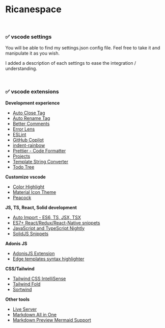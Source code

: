# Ricanespace

<br/>

### ✅ **vscode settings**

You will be able to find my settings.json config file. Feel free to take it and manipulate it as you wish.

I added a description of each settings to ease the integration / understanding.

<br/>

### ✅ **vscode extensions**

**Development experience**

- [Auto Close Tag](https://marketplace.visualstudio.com/items?itemName=formulahendry.auto-close-tag)
- [Auto Rename Tag](https://marketplace.visualstudio.com/items?itemName=formulahendry.auto-rename-tag)
- [Better Comments](https://marketplace.visualstudio.com/items?itemName=aaron-bond.better-comments)
- [Error Lens](https://marketplace.visualstudio.com/items?itemName=usernamehw.errorlens)
- [ESLint](https://marketplace.visualstudio.com/items?itemName=dbaeumer.vscode-eslint)
- [GitHub Copilot](https://marketplace.visualstudio.com/items?itemName=GitHub.copilot)
- [indent-rainbow](https://marketplace.visualstudio.com/items?itemName=oderwat.indent-rainbow)
- [Prettier - Code Formatter](https://marketplace.visualstudio.com/items?itemName=esbenp.prettier-vscode)
- [Projects](https://marketplace.visualstudio.com/items?itemName=L13RARY.l13-projects)
- [Template String Converter](https://marketplace.visualstudio.com/items?itemName=meganrogge.template-string-converter)
- [Todo Tree](https://marketplace.visualstudio.com/items?itemName=Gruntfuggly.todo-tree)

**Customize vscode**

- [Color Highlight](https://marketplace.visualstudio.com/items?itemName=naumovs.color-highlight)
- [Material Icon Theme](https://marketplace.visualstudio.com/items?itemName=PKief.material-icon-theme)
- [Peacock](https://marketplace.visualstudio.com/items?itemName=johnpapa.vscode-peacock)

**JS, TS, React, Solid development**

- [Auto Import - ES6, TS, JSX, TSX](https://marketplace.visualstudio.com/items?itemName=NuclleaR.vscode-extension-auto-import)
- [ES7+ React/Redux/React-Native snippets](https://marketplace.visualstudio.com/items?itemName=dsznajder.es7-react-js-snippets)
- [JavaScript and TypeScript Nightly](https://marketplace.visualstudio.com/items?itemName=ms-vscode.vscode-typescript-next)
- [SolidJS Snippets](https://marketplace.visualstudio.com/items?itemName=solidjs-community.solid-snippets)

**Adonis JS**

- [AdonisJS Extension](https://marketplace.visualstudio.com/items?itemName=jripouteau.adonis-vscode-extension)
- [Edge templates syntax highlighter](https://marketplace.visualstudio.com/items?itemName=AdonisJS.vscode-edge)

**CSS/Tailwind**

- [Tailwind CSS IntelliSense](https://marketplace.visualstudio.com/items?itemName=bradlc.vscode-tailwindcss)
- [Tailwind Fold](https://marketplace.visualstudio.com/items?itemName=stivo.tailwind-fold)
- [Sortwind](https://marketplace.visualstudio.com/items?itemName=SortwindPartners.sortwind)

**Other tools**

- [Live Server](https://marketplace.visualstudio.com/items?itemName=ritwickdey.LiveServer)
- [Markdown All in One](https://marketplace.visualstudio.com/items?itemName=yzhang.markdown-all-in-one)
- [Markdown Preview Mermaid Support](https://marketplace.visualstudio.com/items?itemName=bierner.markdown-mermaid)

